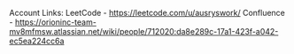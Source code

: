 Account Links:
LeetCode  - https://leetcode.com/u/ausryswork/
Confluence - https://orioninc-team-mv8mfmsw.atlassian.net/wiki/people/712020:da8e289c-17a1-423f-a042-ec5ea224cc6a
